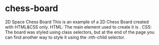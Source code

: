 # chess-board
 2D Space Chess Board 
This is an example of a 2D Chess Board created with HTML&CSS only.
HTML: The main element used to create it is <table>.
CSS: The board was styled using class selectors, but at the end of the page you can find another way to style it using the :nth-child selector.
